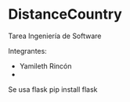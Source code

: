 # DistanceCountry
Tarea Ingeniería de Software

Integrantes:
- Yamileth Rincón
- 


Se usa flask
pip install flask
